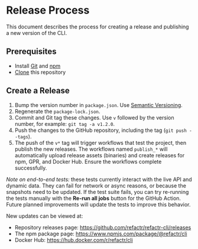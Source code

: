 # Release Process

This document describes the process for creating a release and publishing a new version of the CLI.

## Prerequisites

- Install [Git](https://git-scm.com/downloads) and [npm](https://www.npmjs.com/)
- [Clone](https://docs.github.com/en/repositories/creating-and-managing-repositories/cloning-a-repository) this repository

## Create a Release

1. Bump the version number in `package.json`. Use [Semantic Versioning](https://semver.org).
2. Regenerate the `package-lock.json`.
3. Commit and Git tag these changes. Use `v` followed by the version number, for example: `git tag -a v1.2.0`.
4. Push the changes to the GitHub repository, including the tag (`git push --tags`).
5. The push of the `v*` tag will trigger workflows that test the project, then publish the new releases. The workflows named `publish_*` will automatically upload release assets (binaries) and create releases for npm, GPR, and Docker Hub. Ensure the workflows complete successfully.

*Note on end-to-end tests:* these tests currently interact with the live API and dynamic data. They can fail for network or async reasons, or because the snapshots need to be updated. If the test suite fails, you can try re-running the tests manually with the **Re-run all jobs** button for the GitHub Action. Future planned improvements will update the tests to improve this behavior.

New updates can be viewed at:

- Repository releases page: https://github.com/refactr/refactr-cli/releases
- The npm package page: https://www.npmjs.com/package/@refactr/cli
- Docker Hub: https://hub.docker.com/r/refactr/cli

